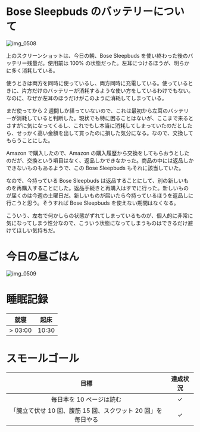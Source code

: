 # Bose Sleepbuds のバッテリーについて
![img_0508](/images/2018/12/img_0508.png)

上のスクリーンショットは、今日の朝、Bose Sleepbuds を使い終わった後のバッテリー残量だ。使用前は 100% の状態だった。左耳につけるほうが、明らかに多く消耗している。

使うときは両方を同時に使っているし、両方同時に充電している。使っているときに、片方だけのバッテリーが消耗するような使い方をしているわけでもない。なのに、なぜか左耳のほうだけがこのように消耗してしまっている。

まだ使ってから 2 週間しか経っていないので、これは最初から左耳のバッテリーが消耗していると判断した。現状でも特に困ることはないが、ここまで来るとさすがに気になってくるし、これでもし本当に消耗してしまっていたのだとしたら、せっかく高い金額を出して買ったのに損した気分になる。なので、交換してもらうことにした。

Amazon で購入したので、Amazon の購入履歴から交換をしてもらおうとしたのだが、交換という項目はなく、返品しかできなかった。商品の中には返品しかできないものもあるようで、この Bose Sleepbuds もそれに該当していた。

なので、今持っている Bose Sleepbuds は返品することにして、別の新しいものを再購入することにした。返品手続きと再購入はすでに行った。新しいものが届くのは今週の土曜日だ。新しいものが届いたら今持っているほうを返品しに行こうと思う。そうすれば Bose Sleepbuds を使えない期間はなくなる。

こういう、左右で何かしらの状態がずれてしまっているものが、個人的に非常に気になってしまう性分なので、こういう状態になってしまうものはできるだけ避けてほしい気持ちだ。

# 今日の昼ごはん
![img_0509](/images/2018/12/img_0509.jpg)

# 睡眠記録
| 就寝 | 起床 |
|:---:|:---:|
| > 03:00 | 10:30 |

# スモールゴール
| 目標 | 達成状況 |
|:---:|:---:|
| 毎日本を 10 ページは読む | ✓ |
| 「腕立て伏せ 10 回、腹筋 15 回、スクワット 20 回」を毎日やる | ✓ |

